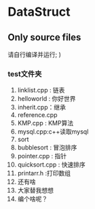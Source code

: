 # DataStruct

## Only source files

请自行编译并运行; )

### test文件夹

1. linklist.cpp : 链表
2. helloworld : 你好世界
3. inherit.cpp：继承
4. reference.cpp
5. KMP.cpp : KMP算法
6. mysql.cpp:c++读取mysql
7. sort
8. bubblesort : 冒泡排序
9. pointer.cpp : 指针
10. quicksort.cpp : 快速排序
11. printarr.h :打印数组
12. 还有啥
13. 大家替我想想
14. 编个啥呢？
